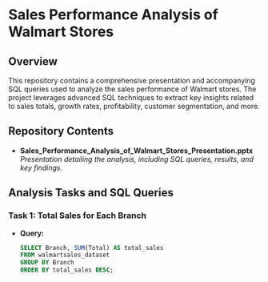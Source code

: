 # Sales Performance Analysis of Walmart Stores

## Overview
This repository contains a comprehensive presentation and accompanying SQL queries used to analyze the sales performance of Walmart stores. The project leverages advanced SQL techniques to extract key insights related to sales totals, growth rates, profitability, customer segmentation, and more.

## Repository Contents
- **Sales_Performance_Analysis_of_Walmart_Stores_Presentation.pptx**  
  *Presentation detailing the analysis, including SQL queries, results, and key findings.*

## Analysis Tasks and SQL Queries

### Task 1: Total Sales for Each Branch
- **Query:**
  ```sql
  SELECT Branch, SUM(Total) AS total_sales  
  FROM walmartsales_dataset  
  GROUP BY Branch  
  ORDER BY total_sales DESC;
